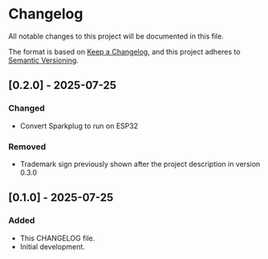# Changelog

All notable changes to this project will be documented in this file.

The format is based on [Keep a Changelog](https://keepachangelog.com/en/1.1.0/),
and this project adheres to [Semantic Versioning](https://semver.org/spec/v2.0.0.html).

## [0.2.0] - 2025-07-25

### Changed

- Convert Sparkplug to run on ESP32

### Removed

- Trademark sign previously shown after the project description in version
0.3.0

## [0.1.0] - 2025-07-25

### Added

- This CHANGELOG file.
- Initial development.
